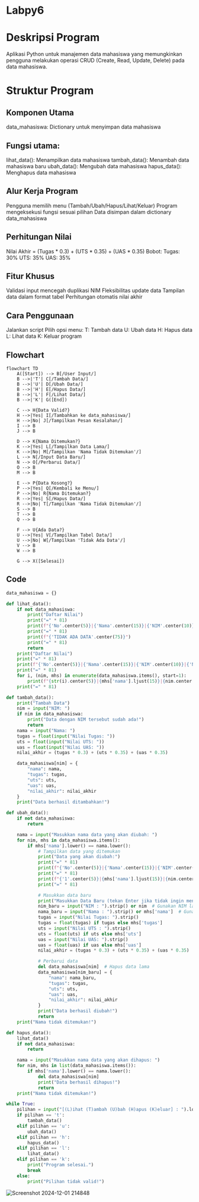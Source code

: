 # Labpy6

# Deskripsi Program
Aplikasi Python untuk manajemen data mahasiswa yang memungkinkan pengguna melakukan operasi CRUD (Create, Read, Update, Delete) pada data mahasiswa.

# Struktur Program
## Komponen Utama
data_mahasiswa: Dictionary untuk menyimpan data mahasiswa
## Fungsi utama:
lihat_data(): Menampilkan data mahasiswa
tambah_data(): Menambah data mahasiswa baru
ubah_data(): Mengubah data mahasiswa
hapus_data(): Menghapus data mahasiswa
## Alur Kerja Program
Pengguna memilih menu (Tambah/Ubah/Hapus/Lihat/Keluar)
Program mengeksekusi fungsi sesuai pilihan
Data disimpan dalam dictionary data_mahasiswa
## Perhitungan Nilai
Nilai Akhir = (Tugas * 0.3) + (UTS * 0.35) + (UAS * 0.35)
Bobot:
Tugas: 30%
UTS: 35%
UAS: 35%
## Fitur Khusus
Validasi input mencegah duplikasi NIM
Fleksibilitas update data
Tampilan data dalam format tabel
Perhitungan otomatis nilai akhir
## Cara Penggunaan
Jalankan script
Pilih opsi menu:
T: Tambah data
U: Ubah data
H: Hapus data
L: Lihat data
K: Keluar program
## Flowchart
```mermaid
flowchart TD
    A([Start]) --> B[/User Input/]
    B -->|'T'| C[/Tambah Data/]
    B -->|'U'| D[/Ubah Data/]
    B -->|'H'| E[/Hapus Data/]
    B -->|'L'| F[/Lihat Data/]
    B -->|'K'| G([End])
    
    C --> H{Data Valid?}
    H -->|Yes| I[/Tambahkan ke data_mahasiswa/]
    H -->|No| J[/Tampilkan Pesan Kesalahan/]
    I --> B
    J --> B
    
    D --> K{Nama Ditemukan?}
    K -->|Yes| L[/Tampilkan Data Lama/]
    K -->|No| M[/Tampilkan 'Nama Tidak Ditemukan'/]
    L --> N[/Input Data Baru/]
    N --> O[/Perbarui Data/]
    O --> B
    M --> B
    
    E --> P{Data Kosong?}
    P -->|Yes| Q[/Kembali ke Menu/]
    P -->|No| R{Nama Ditemukan?}
    R -->|Yes| S[/Hapus Data/]
    R -->|No| T[/Tampilkan 'Nama Tidak Ditemukan'/]
    S --> B
    T --> B
    Q --> B
    
    F --> U{Ada Data?}
    U -->|Yes| V[/Tampilkan Tabel Data/]
    U -->|No| W[/Tampilkan 'Tidak Ada Data'/]
    V --> B
    W --> B
    
    G --> X([Selesai])
```

## Code
````python
data_mahasiswa = {}

def lihat_data():
    if not data_mahasiswa:
        print("Daftar Nilai")
        print("=" * 81)
        print(f"{'No'.center(5)}|{'Nama'.center(15)}|{'NIM'.center(10)}|{'Nilai Tugas'.center(13)}|{'Nilai UTS'.center(10)}|{'Nilai UAS'.center(10)}|{'Nilai Akhir'.center(10)}|")
        print("=" * 81)
        print(f"{'TIDAK ADA DATA'.center(75)}")
        print("=" * 81)
        return
    print("Daftar Nilai")
    print("=" * 81)
    print(f"{'No'.center(5)}|{'Nama'.center(15)}|{'NIM'.center(10)}|{'Nilai Tugas'.center(13)}|{'Nilai UTS'.center(10)}|{'Nilai UAS'.center(10)}|{'Nilai Akhir'.center(10)}|")
    print("=" * 81)
    for i, (nim, mhs) in enumerate(data_mahasiswa.items(), start=1):
        print(f"{str(i).center(5)}|{mhs['nama'].ljust(15)}|{nim.center(10)}|{str(mhs['tugas']).center(13)}|{str(mhs['uts']).center(10)}|{str(mhs['uas']).center(10)}|{format(mhs['nilai_akhir'], '.2f').center(10)}|")
    print("=" * 81)

def tambah_data():
    print("Tambah Data")
    nim = input("NIM: ")
    if nim in data_mahasiswa:
        print("Data dengan NIM tersebut sudah ada!")
        return
    nama = input("Nama: ")
    tugas = float(input("Nilai Tugas: "))
    uts = float(input("Nilai UTS: "))
    uas = float(input("Nilai UAS: "))
    nilai_akhir = (tugas * 0.3) + (uts * 0.35) + (uas * 0.35)

    data_mahasiswa[nim] = {
        "nama": nama,
        "tugas": tugas,
        "uts": uts,
        "uas": uas,
        "nilai_akhir": nilai_akhir
    }
    print("Data berhasil ditambahkan!")

def ubah_data():
    if not data_mahasiswa:
        return

    nama = input("Masukkan nama data yang akan diubah: ")
    for nim, mhs in data_mahasiswa.items():
        if mhs['nama'].lower() == nama.lower():
            # Tampilkan data yang ditemukan
            print("Data yang akan diubah:")
            print("=" * 81)
            print(f"{'No'.center(5)}|{'Nama'.center(15)}|{'NIM'.center(10)}|{'Nilai Tugas'.center(13)}|{'Nilai UTS'.center(10)}|{'Nilai UAS'.center(10)}|{'Nilai Akhir'.center(10)}|")
            print("=" * 81)
            print(f"{'1'.center(5)}|{mhs['nama'].ljust(15)}|{nim.center(10)}|{str(mhs['tugas']).center(13)}|{str(mhs['uts']).center(10)}|{str(mhs['uas']).center(10)}|{format(mhs['nilai_akhir'], '.2f').center(10)}|")
            print("=" * 81)

            # Masukkan data baru
            print("Masukkan Data Baru (tekan Enter jika tidak ingin mengubah nilai tertentu)")
            nim_baru = input("NIM : ").strip() or nim  # Gunakan NIM lama jika kosong
            nama_baru = input("Nama : ").strip() or mhs['nama']  # Gunakan nama lama jika kosong
            tugas = input("Nilai Tugas: ").strip()
            tugas = float(tugas) if tugas else mhs['tugas']
            uts = input("Nilai UTS : ").strip()
            uts = float(uts) if uts else mhs['uts']
            uas = input("Nilai UAS: ").strip()
            uas = float(uas) if uas else mhs['uas']
            nilai_akhir = (tugas * 0.3) + (uts * 0.35) + (uas * 0.35)

            # Perbarui data
            del data_mahasiswa[nim]  # Hapus data lama
            data_mahasiswa[nim_baru] = {
                "nama": nama_baru,
                "tugas": tugas,
                "uts": uts,
                "uas": uas,
                "nilai_akhir": nilai_akhir
            }
            print("Data berhasil diubah!")
            return
    print("Nama tidak ditemukan!")

def hapus_data():
    lihat_data()
    if not data_mahasiswa:
        return

    nama = input("Masukkan nama data yang akan dihapus: ")
    for nim, mhs in list(data_mahasiswa.items()):
        if mhs['nama'].lower() == nama.lower():
            del data_mahasiswa[nim]
            print("Data berhasil dihapus!")
            return
    print("Nama tidak ditemukan!")

while True:
    pilihan = input("[(L)ihat (T)ambah (U)bah (H)apus (K)eluar] : ").lower()
    if pilihan == 't':
        tambah_data()
    elif pilihan == 'u':
        ubah_data()
    elif pilihan == 'h':
        hapus_data()
    elif pilihan == 'l':
        lihat_data()
    elif pilihan == 'k':
        print("Program selesai.")
        break
    else:
        print("Pilihan tidak valid!")
````
![Screenshot 2024-12-01 214848](https://github.com/user-attachments/assets/23572955-b5ee-4ccc-885a-349afe08a9eb)
